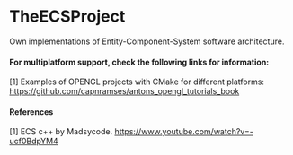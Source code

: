 # TheECSProject
Own implementations of Entity-Component-System software architecture.


#### For multiplatform support, check the following links for information:
[1] Examples of OPENGL projects with CMake for different platforms: https://github.com/capnramses/antons_opengl_tutorials_book

#### References

[1] ECS c++ by Madsycode. https://www.youtube.com/watch?v=-ucf0BdpYM4
